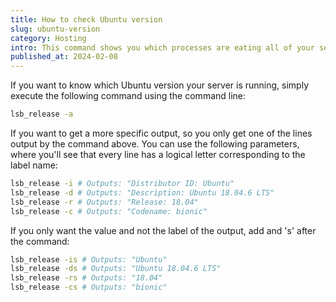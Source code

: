 ```yaml
---
title: How to check Ubuntu version
slug: ubuntu-version
category: Hosting
intro: This command shows you which processes are eating all of your server memory.
published_at: 2024-02-08
---
```


If you want to know which Ubuntu version your server is running, simply execute the following command using the command line:

```bash
lsb_release -a
```

If you want to get a more specific output, so you only get one of the lines output by the command above. You can use the following parameters, where you'll see that every line has a logical letter corresponding to the label name:

```bash
lsb_release -i # Outputs: "Distributor ID: Ubuntu"
lsb_release -d # Outputs: "Description: Ubuntu 18.04.6 LTS"
lsb_release -r # Outputs: "Release: 18.04"
lsb_release -c # Outputs: "Codename: bionic"
```

If you only want the value and not the label of the output, add and 's' after the command:

```bash
lsb_release -is # Outputs: "Ubuntu"
lsb_release -ds # Outputs: "Ubuntu 18.04.6 LTS"
lsb_release -rs # Outputs: "18.04"
lsb_release -cs # Outputs: "bionic"
```
